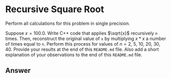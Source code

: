 # Recursive Square Root

Perform all calculations for this problem in single precision.

Suppose $x = 100.0$.
Write C++ code that applies $\sqrt{x}$ recursively `n` times.
Then, reconstruct the original value of `x` by multiplying $x * x$ a number of times equal to `n`.
Perform this process for values of $n = 2$, $5$, $10$, $20$, $30$, $40$.
Provide your results at the end of this `README.md` file.
Also add a short explanation of your observations to the end of this `README.md` file.

## Answer
